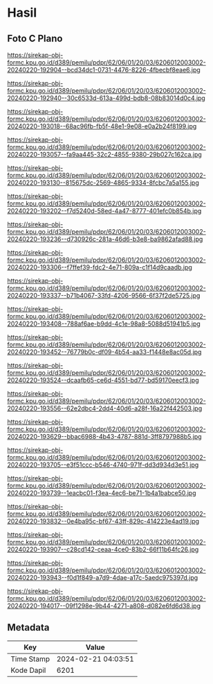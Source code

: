 # Hasil

## Foto C Plano

https://sirekap-obj-formc.kpu.go.id/d389/pemilu/pdpr/62/06/01/20/03/6206012003002-20240220-192904--bcd34dc1-0731-4476-8226-4fbecbf8eae6.jpg

https://sirekap-obj-formc.kpu.go.id/d389/pemilu/pdpr/62/06/01/20/03/6206012003002-20240220-192940--30c6533d-613a-499d-bdb8-08b83014d0c4.jpg

https://sirekap-obj-formc.kpu.go.id/d389/pemilu/pdpr/62/06/01/20/03/6206012003002-20240220-193018--68ac96fb-fb5f-48e1-9e08-e0a2b24f8199.jpg

https://sirekap-obj-formc.kpu.go.id/d389/pemilu/pdpr/62/06/01/20/03/6206012003002-20240220-193057--fa9aa445-32c2-4855-9380-29b027c162ca.jpg

https://sirekap-obj-formc.kpu.go.id/d389/pemilu/pdpr/62/06/01/20/03/6206012003002-20240220-193130--815675dc-2569-4865-9334-8fcbc7a5a155.jpg

https://sirekap-obj-formc.kpu.go.id/d389/pemilu/pdpr/62/06/01/20/03/6206012003002-20240220-193202--f7d5240d-58ed-4a47-8777-401efc0b854b.jpg

https://sirekap-obj-formc.kpu.go.id/d389/pemilu/pdpr/62/06/01/20/03/6206012003002-20240220-193236--d730926c-281a-46d6-b3e8-ba9862afad88.jpg

https://sirekap-obj-formc.kpu.go.id/d389/pemilu/pdpr/62/06/01/20/03/6206012003002-20240220-193306--f7ffef39-fdc2-4e71-809a-c1f14d9caadb.jpg

https://sirekap-obj-formc.kpu.go.id/d389/pemilu/pdpr/62/06/01/20/03/6206012003002-20240220-193337--b71b4067-33fd-4206-9566-6f37f2de5725.jpg

https://sirekap-obj-formc.kpu.go.id/d389/pemilu/pdpr/62/06/01/20/03/6206012003002-20240220-193408--788af6ae-b9dd-4c1e-98a8-5088d51941b5.jpg

https://sirekap-obj-formc.kpu.go.id/d389/pemilu/pdpr/62/06/01/20/03/6206012003002-20240220-193452--76779b0c-df09-4b54-aa33-f1448e8ac05d.jpg

https://sirekap-obj-formc.kpu.go.id/d389/pemilu/pdpr/62/06/01/20/03/6206012003002-20240220-193524--dcaafb65-ce6d-4551-bd77-bd59170eecf3.jpg

https://sirekap-obj-formc.kpu.go.id/d389/pemilu/pdpr/62/06/01/20/03/6206012003002-20240220-193556--62e2dbc4-2dd4-40d6-a28f-16a22f442503.jpg

https://sirekap-obj-formc.kpu.go.id/d389/pemilu/pdpr/62/06/01/20/03/6206012003002-20240220-193629--bbac6988-4b43-4787-881d-3ff8797988b5.jpg

https://sirekap-obj-formc.kpu.go.id/d389/pemilu/pdpr/62/06/01/20/03/6206012003002-20240220-193705--e3f51ccc-b546-4740-971f-dd3d934d3e51.jpg

https://sirekap-obj-formc.kpu.go.id/d389/pemilu/pdpr/62/06/01/20/03/6206012003002-20240220-193739--1eacbc01-f3ea-4ec6-be71-1b4a1babce50.jpg

https://sirekap-obj-formc.kpu.go.id/d389/pemilu/pdpr/62/06/01/20/03/6206012003002-20240220-193832--0e4ba95c-bf67-43ff-829c-414223e4ad19.jpg

https://sirekap-obj-formc.kpu.go.id/d389/pemilu/pdpr/62/06/01/20/03/6206012003002-20240220-193907--c28cd142-ceaa-4ce0-83b2-66f11b64fc26.jpg

https://sirekap-obj-formc.kpu.go.id/d389/pemilu/pdpr/62/06/01/20/03/6206012003002-20240220-193943--f0d1f849-a7d9-4dae-a17c-5aedc975397d.jpg

https://sirekap-obj-formc.kpu.go.id/d389/pemilu/pdpr/62/06/01/20/03/6206012003002-20240220-194017--09f1298e-9b44-4271-a808-d082e6fd6d38.jpg


## Metadata

| Key        | Value               |
| ---------- | ------------------- |
| Time Stamp | 2024-02-21 04:03:51 |
| Kode Dapil | 6201                |



